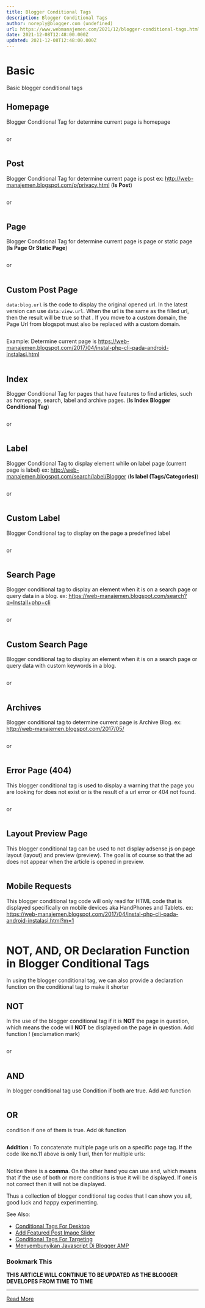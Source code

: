 ```yaml
---
title: Blogger Conditional Tags
description: Blogger Conditional Tags
author: noreply@blogger.com (undefined)
url: https://www.webmanajemen.com/2021/12/blogger-conditional-tags.html
date: 2021-12-08T12:48:00.000Z
updated: 2021-12-08T12:48:00.000Z
---
```


# Basic
Basic blogger conditional tags

## Homepage
Blogger Conditional Tag for determine current page is homepage
```xml

```
or
```xml

```

## Post
Blogger Conditional Tag for determine current page is post ex: http://web-manajemen.blogspot.com/p/privacy.html (**Is Post**)
```xml

```
or
```xml

```

## Page
Blogger Conditional Tag for determine current page is page or static page (**Is Page Or Static Page**)
```xml

```
or
```xml

```

## Custom Post Page
`data:blog.url` is the code to display the original opened url. In the latest version can use `data:view.url`. When the url is the same as the filled url, then the result will be true so that . If you move to a custom domain, the Page Url from blogspot must also be replaced with a custom domain.
```xml

```
Example: Determine current page is https://web-manajemen.blogspot.com/2017/04/instal-php-cli-pada-android-instalasi.html
```xml

```

## Index
Blogger Conditional Tag for pages that have features to find articles, such as homepage, search, label and archive pages. (**Is Index Blogger Conditional Tag**)
```xml

```
or
```xml

```

## Label
Blogger Conditional Tag to display element while on label page (current page is label) ex: http://web-manajemen.blogspot.com/search/label/Blogger (**Is label (Tags/Categories)**)
```xml

```
or
```xml

```

## Custom Label
Blogger Conditional tag to display on the page a predefined label
```xml

```
or
```xml

```

## Search Page
Blogger conditional tag to display an element when it is on a search page or query data in a blog. ex: https://web-manajemen.blogspot.com/search?q=Install+php+cli
```xml

```
or
```xml

```

## Custom Search Page
Blogger conditional tag to display an element when it is on a search page or query data with custom keywords in a blog.
```xml

```
or
```xml

```

## Archives
Blogger conditional tag to determine current page is Archive Blog. ex: http://web-manajemen.blogspot.com/2017/05/
```xml

```
or
```xml

```

## Error Page (404)
This blogger conditional tag is used to display a warning that the page you are looking for does not exist or is the result of a url error or 404 not found.
```xml

```
or
```xml

```

## Layout Preview Page
This blogger conditional tag can be used to not display adsense js on page layout (layout) and preview (preview). The goal is of course so that the ad does not appear when the article is opened in preview.
```xml

```

## Mobile Requests
This blogger conditional tag code will only read for HTML code that is displayed specifically on mobile devices aka HandPhones and Tablets. ex: https://web-manajemen.blogspot.com/2017/04/instal-php-cli-pada-android-instalasi.html?m=1
```xml

```

# NOT, AND, OR Declaration Function in Blogger Conditional Tags
In using the blogger conditional tag, we can also provide a declaration function on the conditional tag to make it shorter

## NOT
In the use of the blogger conditional tag if it is **NOT** the page in question, which means the code will **NOT** be displayed on the page in question. Add function ! (exclamation mark)
```xml

```
or
```xml

```

## AND
In blogger conditional tag use Condition if both are true. Add `AND` function
```xml

```

## OR
condition if one of them is true. Add `OR` function
```xml

```
**Addition :**
To concatenate multiple page urls on a specific page tag. If the code like no.11 above is only 1 url, then for multiple urls:
```xml

```
Notice there is a **comma**. On the other hand you can use and, which means that if the use of both or more conditions is true it will be displayed. If one is not correct then it will not be displayed.

Thus a collection of blogger conditional tag codes that I can show you all, good luck and happy experimenting.

See Also:
- [Conditional Tags For Desktop](/2017/05/conditional-tags-blogger-for-desktop.md)
- [Add Featured Post Image Slider](/2017/05/how-to-add-featured-post-image-slider.md)
- [Conditional Tags For Targeting](/2017/05/conditional-tags-for-targeting-on.md)
- [Menyembunyikan Javascript Di Blogger AMP](/2017/04/cara-menyembunyikan-javascript-di.md)

### Bookmark This
**THIS ARTICLE WILL CONTINUE TO BE UPDATED AS THE BLOGGER DEVELOPES FROM TIME TO TIME**<hr/> <a href="https://www.webmanajemen.com/2021/12/blogger-conditional-tags.html" rel="follow" class="button" id="read-more">Read More</a>
